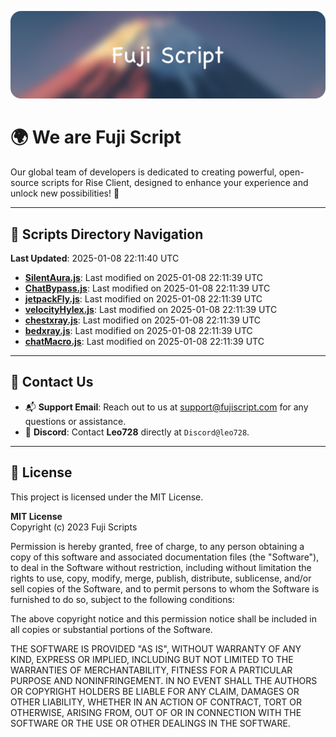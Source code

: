 ![Banner](.github/b.webp)

# 🌍 **We are Fuji Script**

Our global team of developers is dedicated to creating powerful, open-source scripts for Rise Client, designed to enhance your experience and unlock new possibilities! 🌟

---
<!-- SCRIPTS_NAVIGATION_START -->
## 📂 **Scripts Directory Navigation**

**Last Updated**: 2025-01-08 22:11:40 UTC

- **[SilentAura.js](scripts/SilentAura.js)**: Last modified on 2025-01-08 22:11:39 UTC
- **[ChatBypass.js](scripts/ChatBypass.js)**: Last modified on 2025-01-08 22:11:39 UTC
- **[jetpackFly.js](scripts/jetpackFly.js)**: Last modified on 2025-01-08 22:11:39 UTC
- **[velocityHylex.js](scripts/velocityHylex.js)**: Last modified on 2025-01-08 22:11:39 UTC
- **[chestxray.js](scripts/chestxray.js)**: Last modified on 2025-01-08 22:11:39 UTC
- **[bedxray.js](scripts/bedxray.js)**: Last modified on 2025-01-08 22:11:39 UTC
- **[chatMacro.js](scripts/chatMacro.js)**: Last modified on 2025-01-08 22:11:39 UTC

<!-- SCRIPTS_NAVIGATION_END -->

---

## 💬 **Contact Us**  
- 📬 **Support Email**: Reach out to us at [support@fujiscript.com](mailto:support@fujiscript.com) for any questions or assistance.  
- 💬 **Discord**: Contact **Leo728** directly at `Discord@leo728`.

---

## 📜 **License**

This project is licensed under the MIT License.  

**MIT License**  
Copyright (c) 2023 Fuji Scripts  

Permission is hereby granted, free of charge, to any person obtaining a copy of this software and associated documentation files (the "Software"), to deal in the Software without restriction, including without limitation the rights to use, copy, modify, merge, publish, distribute, sublicense, and/or sell copies of the Software, and to permit persons to whom the Software is furnished to do so, subject to the following conditions:  

The above copyright notice and this permission notice shall be included in all copies or substantial portions of the Software.  

THE SOFTWARE IS PROVIDED "AS IS", WITHOUT WARRANTY OF ANY KIND, EXPRESS OR IMPLIED, INCLUDING BUT NOT LIMITED TO THE WARRANTIES OF MERCHANTABILITY, FITNESS FOR A PARTICULAR PURPOSE AND NONINFRINGEMENT. IN NO EVENT SHALL THE AUTHORS OR COPYRIGHT HOLDERS BE LIABLE FOR ANY CLAIM, DAMAGES OR OTHER LIABILITY, WHETHER IN AN ACTION OF CONTRACT, TORT OR OTHERWISE, ARISING FROM, OUT OF OR IN CONNECTION WITH THE SOFTWARE OR THE USE OR OTHER DEALINGS IN THE SOFTWARE.  
